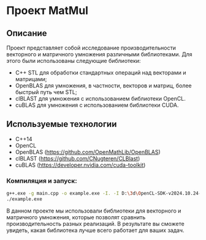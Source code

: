 # Проект MatMul

## Описание

Проект представляет собой исследование производительности векторного и матричного умножения различными библиотеками. Для этого были использованы следующие библиотеки:
- C++ STL для обработки стандартных операций над векторами и матрицами;
- OpenBLAS для умножения, в частности, векторов и матриц, более быстрый путь чем STL;
- clBLAST для умножения с использованием библиотеки OpenCL.
- cuBLAS для умножения с использованием библиотеки CUDA.

## Используемые технологии
- C++14
- OpenCL
- OpenBLAS (https://github.com/OpenMathLib/OpenBLAS)
- clBLAST (https://github.com/CNugteren/CLBlast)
- cuBLAS (https://developer.nvidia.com/cuda-toolkit)

### Компиляция и запуск: 
```bash
g++.exe -g main.cpp -o example.exe -I. -I D:\3d\OpenCL-SDK-v2024.10.24-Win-x64\include -I D:\3d\CLBlast-1.6.3-windows-x64\include -I D:\3d\OpenBLAS-0.3.29_x64\include -L D:\3d\OpenCL-SDK-v2024.10.24-Win-x64\lib -L D:\3d\CLBlast-1.6.3-windows-x64\lib -L D:\3d\OpenBLAS-0.3.29_x64\lib -lopencl -lopenblas -lclblast -std=c++17
./example.exe
```

В данном проекте мы использовали библиотеки для векторного и матричного умножения, которые позволят сравнить производительность разных реализаций. В результате вы сможете увидеть, какая библиотека лучше всего работает для ваших задач.


